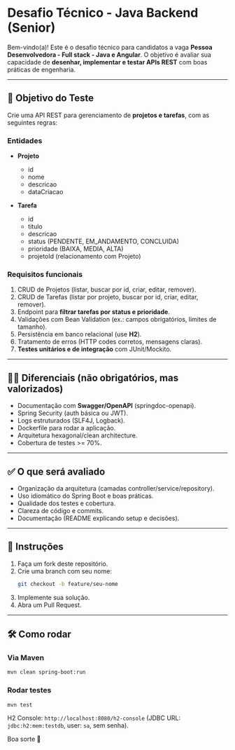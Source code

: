 # Desafio Técnico - Java Backend (Senior)

Bem-vindo(a)! Este é o desafio técnico para candidatos a vaga **Pessoa Desenvolvedora - Full stack - Java e Angular**.
O objetivo é avaliar sua capacidade de **desenhar, implementar e testar APIs REST** com boas práticas de engenharia.

---

## 🎯 Objetivo do Teste

Crie uma API REST para gerenciamento de **projetos e tarefas**, com as seguintes regras:

### Entidades
- **Projeto**
  - id
  - nome
  - descricao
  - dataCriacao

- **Tarefa**
  - id
  - titulo
  - descricao
  - status (PENDENTE, EM_ANDAMENTO, CONCLUIDA)
  - prioridade (BAIXA, MEDIA, ALTA)
  - projetoId (relacionamento com Projeto)

### Requisitos funcionais
1. CRUD de Projetos (listar, buscar por id, criar, editar, remover).
2. CRUD de Tarefas (listar por projeto, buscar por id, criar, editar, remover).
3. Endpoint para **filtrar tarefas por status e prioridade**.
4. Validações com Bean Validation (ex.: campos obrigatórios, limites de tamanho).
5. Persistência em banco relacional (use **H2**).
6. Tratamento de erros (HTTP codes corretos, mensagens claras).
7. **Testes unitários e de integração** com JUnit/Mockito.

---

## 🧑‍💻 Diferenciais (não obrigatórios, mas valorizados)

- Documentação com **Swagger/OpenAPI** (springdoc-openapi).
- Spring Security (auth básica ou JWT).
- Logs estruturados (SLF4J, Logback).
- Dockerfile para rodar a aplicação.
- Arquitetura hexagonal/clean architecture.
- Cobertura de testes >= 70%.

---

## ✅ O que será avaliado

- Organização da arquitetura (camadas controller/service/repository).
- Uso idiomático do Spring Boot e boas práticas.
- Qualidade dos testes e cobertura.
- Clareza de código e commits.
- Documentação (README explicando setup e decisões).

---

## 🚀 Instruções

1. Faça um fork deste repositório.
2. Crie uma branch com seu nome:
   ```bash
   git checkout -b feature/seu-nome
   ```
3. Implemente sua solução.
4. Abra um Pull Request.

---

## 🛠️ Como rodar

### Via Maven
```bash
mvn clean spring-boot:run
```

### Rodar testes
```bash
mvn test
```

H2 Console: `http://localhost:8080/h2-console` (JDBC URL: `jdbc:h2:mem:testdb`, user: `sa`, sem senha).

Boa sorte 🚀
